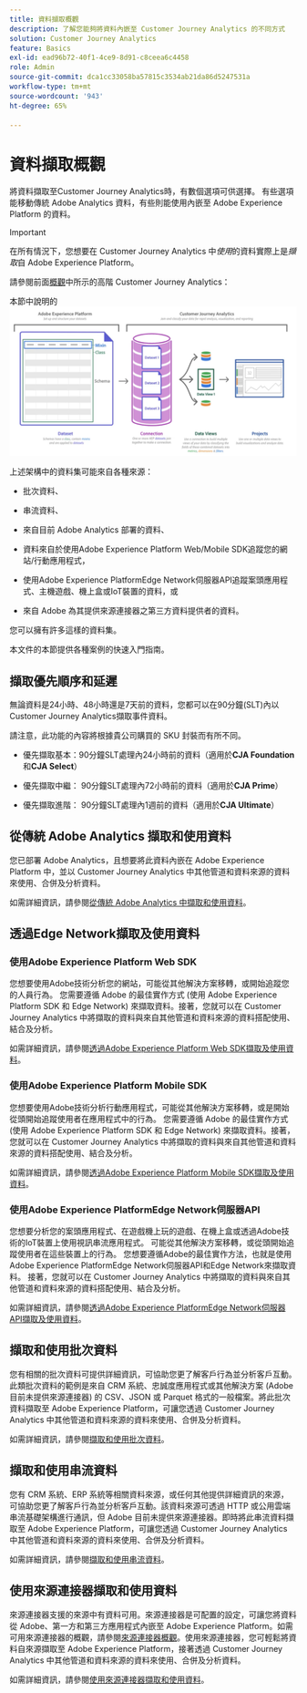 ```yaml
---
title: 資料擷取概觀
description: 了解您能夠將資料內嵌至 Customer Journey Analytics 的不同方式
solution: Customer Journey Analytics
feature: Basics
exl-id: ead96b72-40f1-4ce9-8d91-c8ceea6c4458
role: Admin
source-git-commit: dca1cc33058ba57815c3534ab21da86d5247531a
workflow-type: tm+mt
source-wordcount: '943'
ht-degree: 65%

---
```


# 資料擷取概觀

將資料擷取至Customer Journey Analytics時，有數個選項可供選擇。 有些選項能移動傳統 Adobe Analytics 資料，有些則能使用內嵌至 Adobe Experience Platform 的資料。

>[!IMPORTANT]
>
>在所有情況下，您想要在 Customer Journey Analytics 中&#x200B;_使用_&#x200B;的資料實際上是&#x200B;_擷取_&#x200B;自 Adobe Experience Platform。

請參閱前面[概觀](https://experienceleague.adobe.com/docs/analytics-platform/using/cja-overview/cja-overview.html?lang=zh-Hant)中所示的高階 Customer Journey Analytics：

本節中說明的![Customer Journey Analytics架構](./assets/cja-architecture.png)

上述架構中的資料集可能來自各種來源：

- 批次資料、

- 串流資料、

- 來自目前 Adobe Analytics 部署的資料、

- 資料來自於使用Adobe Experience Platform Web/Mobile SDK追蹤您的網站/行動應用程式，

- 使用Adobe Experience PlatformEdge Network伺服器API追蹤案頭應用程式、主機遊戲、機上盒或IoT裝置的資料，或

- 來自 Adobe 為其提供來源連接器之第三方資料提供者的資料。

您可以擁有許多這樣的資料集。

本文件的本節提供各種案例的快速入門指南。

## 擷取優先順序和延遲

無論資料是24小時、48小時還是7天前的資料，您都可以在90分鐘(SLT)內以Customer Journey Analytics擷取事件資料。

請注意，此功能的內容將根據貴公司購買的 SKU 封裝而有所不同。

- 優先擷取基本：90分鐘SLT處理內24小時前的資料（適用於&#x200B;**CJA Foundation**&#x200B;和&#x200B;**CJA Select**）

- 優先擷取中繼： 90分鐘SLT處理內72小時前的資料（適用於&#x200B;**CJA Prime**）

- 優先擷取進階： 90分鐘SLT處理內1週前的資料（適用於&#x200B;**CJA Ultimate**）

## 從傳統 Adobe Analytics 擷取和使用資料

您已部署 Adobe Analytics，且想要將此資料內嵌在 Adobe Experience Platform 中，並以 Customer Journey Analytics 中其他管道和資料來源的資料來使用、合併及分析資料。

如需詳細資訊，請參閱[從傳統 Adobe Analytics 中擷取和使用資料](./analytics.md)。


## 透過Edge Network擷取及使用資料

### 使用Adobe Experience Platform Web SDK

您想要使用Adobe技術分析您的網站，可能從其他解決方案移轉，或開始追蹤您的人員行為。 您需要遵循 Adobe 的最佳實作方式 (使用 Adobe Experience Platform SDK 和 Edge Network) 來擷取資料。接著，您就可以在 Customer Journey Analytics 中將擷取的資料與來自其他管道和資料來源的資料搭配使用、結合及分析。

如需詳細資訊，請參閱[透過Adobe Experience Platform Web SDK擷取及使用資料](./aepwebsdk.md)。

### 使用Adobe Experience Platform Mobile SDK

您想要使用Adobe技術分析行動應用程式，可能從其他解決方案移轉，或是開始從頭開始追蹤使用者在應用程式中的行為。 您需要遵循 Adobe 的最佳實作方式 (使用 Adobe Experience Platform SDK 和 Edge Network) 來擷取資料。接著，您就可以在 Customer Journey Analytics 中將擷取的資料與來自其他管道和資料來源的資料搭配使用、結合及分析。

如需詳細資訊，請參閱[透過Adobe Experience Platform Mobile SDK擷取及使用資料](./aepmobilesdk.md)。

### 使用Adobe Experience PlatformEdge Network伺服器API

您想要分析您的案頭應用程式、在遊戲機上玩的遊戲、在機上盒或透過Adobe技術的IoT裝置上使用視訊串流應用程式。 可能從其他解決方案移轉，或從頭開始追蹤使用者在這些裝置上的行為。 您想要遵循Adobe的最佳實作方法，也就是使用Adobe Experience PlatformEdge Network伺服器API和Edge Network來擷取資料。 接著，您就可以在 Customer Journey Analytics 中將擷取的資料與來自其他管道和資料來源的資料搭配使用、結合及分析。

如需詳細資訊，請參閱[透過Adobe Experience PlatformEdge Network伺服器API擷取及使用資料](./serverapi.md)。

## 擷取和使用批次資料

您有相關的批次資料可提供詳細資訊，可協助您更了解客戶行為並分析客戶互動。此類批次資料的範例是來自 CRM 系統、忠誠度應用程式或其他解決方案 (Adobe 目前未提供來源連接器) 的 CSV、JSON 或 Parquet 格式的一般檔案。將此批次資料擷取至 Adobe Experience Platform，可讓您透過 Customer Journey Analytics 中其他管道和資料來源的資料來使用、合併及分析資料。

如需詳細資訊，請參閱[擷取和使用批次資料](./batch.md)。

## 擷取和使用串流資料

您有 CRM 系統、ERP 系統等相關資料來源，或任何其他提供詳細資訊的來源，可協助您更了解客戶行為並分析客戶互動。該資料來源可透過 HTTP 或公用雲端串流基礎架構進行通訊，但 Adobe 目前未提供來源連接器。即時將此串流資料擷取至 Adobe Experience Platform，可讓您透過 Customer Journey Analytics 中其他管道和資料來源的資料來使用、合併及分析資料。

如需詳細資訊，請參閱[擷取和使用串流資料](./streaming.md)。

## 使用來源連接器擷取和使用資料

來源連接器支援的來源中有資料可用。來源連接器是可配置的設定，可讓您將資料從 Adobe、第一方和第三方應用程式內嵌至 Adobe Experience Platform。如需可用來源連接器的概觀，請參閱[來源連接器概觀](https://experienceleague.adobe.com/docs/experience-platform/sources/home.html?lang=zh-Hant)。使用來源連接器，您可輕鬆將資料自來源擷取至 Adobe Experience Platform，接著透過 Customer Journey Analytics 中其他管道和資料來源的資料來使用、合併及分析資料。

如需詳細資訊，請參閱[使用來源連接器擷取和使用資料](./sources.md)。
